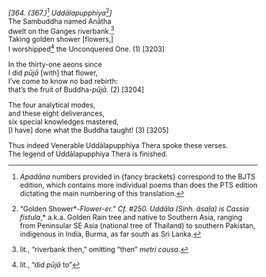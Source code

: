 *\[364. {367.}*[^1] *Uddālapupphiya*[^2]*\]*  
The Sambuddha named Anātha  
dwelt on the Ganges riverbank.[^3]  
Taking golden shower \[flowers,\]  
I worshipped[^4] the Unconquered One. (1) \[3203\]

In the thirty-one aeons since  
I did *pūjā* \[with\] that flower,  
I’ve come to know no bad rebirth:  
that’s the fruit of Buddha-*pūjā.* (2) \[3204\]

The four analytical modes,  
and these eight deliverances,  
six special knowledges mastered,  
\[I have\] done what the Buddha taught! (3) \[3205\]

Thus indeed Venerable Uddālapupphiya Thera spoke these verses.  
The legend of Uddālapupphiya Thera is finished.  
[^1]: *Apadāna* numbers provided in {fancy brackets} correspond to the
    BJTS edition, which contains more individual poems than does the PTS
    edition dictating the main numbering of this translation.  
[^2]: “Golden Shower*-*Flower-er.” Cf. \#250. *Uddāla* (Sinh. *äsaḷa*)
    is Cassia fistula*,* a.k.a. Golden Rain tree and native to Southern
    Asia, ranging from Peninsular SE Asia (national tree of Thailand) to
    southern Pakistan, indigenous in India, Burma, as far south as Sri
    Lanka.  
[^3]: lit., “riverbank then,” omitting “then” *metri causa.*  
[^4]: lit., “did *pūjā* to”
